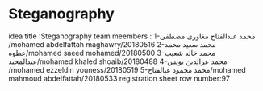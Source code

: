 # Steganography
idea title :Steganography
team meembers :
1-محمد عبدالفتاح مغاورى مصطفى /mohamed abdelfattah maghawry/20180516
2-محمد سعيد محمد عطوه/mohamed saeed mohamed/20180500
3-محمد خالد شعيب عبدالمجيد/mohamed khaled shoaib/20180488
4-محمد عزالدين يونس /mohamed ezzeldin youness/20180519
5-محمد محمود عبالفتاح/mohamed mahmoud abdelfattah/20180533
registration sheet row number:97
